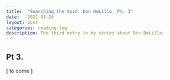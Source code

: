 ```yaml
---
title:  "Searching the Void: Don DeLillo, Pt. 3"
date:   2021-03-24
layout: post
categories: reading-log
description: The third entry in my series about Don DeLillo.
---
```


## Pt 3.

[ to come ]